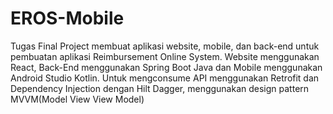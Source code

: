 # EROS-Mobile
Tugas Final Project membuat aplikasi website,
mobile, dan back-end untuk pembuatan aplikasi Reimbursement Online System. 
Website menggunakan React, Back-End menggunakan Spring Boot Java dan Mobile menggunakan 
Android Studio Kotlin.
Untuk mengconsume API menggunakan Retrofit dan Dependency Injection dengan Hilt Dagger, menggunakan design pattern MVVM(Model View View Model)
